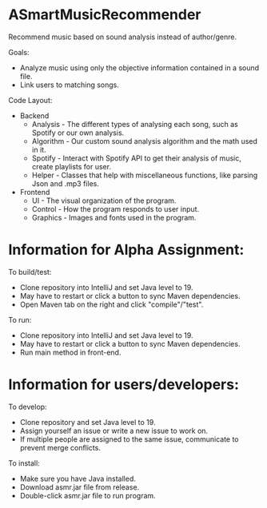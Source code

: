 # ASmartMusicRecommender
Recommend music based on sound analysis instead of author/genre.

Goals:
- Analyze music using only the objective information contained in a sound file.
- Link users to matching songs.

Code Layout:
- Backend
    - Analysis - The different types of analysing each song, such as Spotify or our own analysis.
    - Algorithm - Our custom sound analysis algorithm and the math used in it.
    - Spotify - Interact with Spotify API to get their analysis of music, create playlists for user.
    - Helper - Classes that help with miscellaneous functions, like parsing Json and .mp3 files.
- Frontend
    - UI - The visual organization of the program.
    - Control - How the program responds to user input.
    - Graphics - Images and fonts used in the program.

# Information for Alpha Assignment: 
To build/test:
- Clone repository into IntelliJ and set Java level to 19.
- May have to restart or click a button to sync Maven dependencies.
- Open Maven tab on the right and click "compile"/"test".

To run:
- Clone repository into IntelliJ and set Java level to 19.
- May have to restart or click a button to sync Maven dependencies.
- Run main method in front-end.

# Information for users/developers:
To develop:
- Clone repository and set Java level to 19.
- Assign yourself an issue or write a new issue to work on.
- If multiple people are assigned to the same issue, communicate to prevent merge conflicts.

To install:
- Make sure you have Java installed.
- Download asmr.jar file from release.
- Double-click asmr.jar file to run program.
